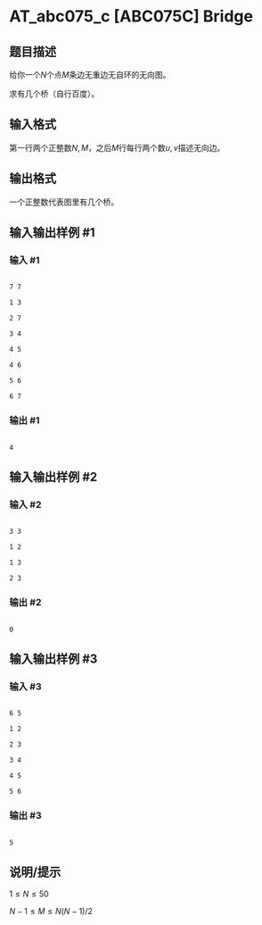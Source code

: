 # AT_abc075_c [ABC075C] Bridge

## 题目描述

给你一个$N$个点$M$条边无重边无自环的无向图。

求有几个桥（自行百度）。

## 输入格式

第一行两个正整数$N,M$，之后$M$行每行两个数$u,v$描述无向边。

## 输出格式

一个正整数代表图里有几个桥。

## 输入输出样例 #1

### 输入 #1

```
7 7
1 3
2 7
3 4
4 5
4 6
5 6
6 7
```

### 输出 #1

```
4
```

## 输入输出样例 #2

### 输入 #2

```
3 3
1 2
1 3
2 3
```

### 输出 #2

```
0
```

## 输入输出样例 #3

### 输入 #3

```
6 5
1 2
2 3
3 4
4 5
5 6
```

### 输出 #3

```
5
```

## 说明/提示

$1 \leq N \leq 50$

$N-1 \leq M \leq N(N-1)/2$